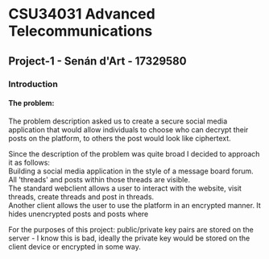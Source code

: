 # CSU34031 Advanced Telecommunications

## Project-1 - Senán d'Art - 17329580

### Introduction

#### The problem:  

The problem description asked us to create a secure social media application that would allow individuals to choose who can decrypt their posts on the platform, to others the post would look like ciphertext.

Since the description of the problem was quite broad I decided to approach it as follows:  
Building a social media application in the style of a message board forum. All 'threads' and posts within those threads are visible.  
The standard webclient allows a user to interact with the website, visit threads, create threads and post in threads.  
Another client allows the user to use the platform in an encrypted manner. It hides unencrypted posts and posts where 



For the purposes of this project:
public/private key pairs are stored on the server - I know this is bad, ideally the private key would be stored on the client device or encrypted in some way.  
